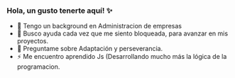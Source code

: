### Hola, un gusto tenerte aquí! ✨

- 🔭 Tengo un background en Administracion de empresas
- 🤔 Busco ayuda cada vez que me siento bloqueada, para avanzar en mis proyectos.
- 💬 Preguntame sobre Adaptación y perseverancia.  
- ⚡ Me encuentro aprendido Js (Desarrollando mucho más la lógica de la programacion.
<!--
Soy desarrolladora Front-End de Colombia

- 🌱 Actualemente soy estudiante de Laboratoria
- 🔭 Tengo un background en Administracion de empresas
- 🤔 Busco ayuda cada vez que me siento bloqueada, para avanzar en mis proyectos.
- 💬 Preguntame sobre Adaptación y perseverancia.  
- ⚡ Me encuentro aprendido Js (Desarrollando mucho más la lógica de la programacion.
--!>
